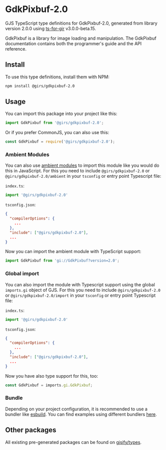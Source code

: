 
# GdkPixbuf-2.0

GJS TypeScript type definitions for GdkPixbuf-2.0, generated from library version 2.0.0 using [ts-for-gir](https://github.com/gjsify/ts-for-gir) v3.0.0-beta.15.

GdkPixbuf is a library for image loading and manipulation. The GdkPixbuf documentation contains both the programmer's guide and the API reference.

## Install

To use this type definitions, install them with NPM:
```bash
npm install @girs/gdkpixbuf-2.0
```

## Usage

You can import this package into your project like this:
```ts
import GdkPixbuf from '@girs/gdkpixbuf-2.0';
```

Or if you prefer CommonJS, you can also use this:
```ts
const GdkPixbuf = require('@girs/gdkpixbuf-2.0');
```

### Ambient Modules

You can also use [ambient modules](https://github.com/gjsify/ts-for-gir/tree/main/packages/cli#ambient-modules) to import this module like you would do this in JavaScript.
For this you need to include `@girs/gdkpixbuf-2.0` or `@girs/gdkpixbuf-2.0/ambient` in your `tsconfig` or entry point Typescript file:

`index.ts`:
```ts
import '@girs/gdkpixbuf-2.0'
```

`tsconfig.json`:
```json
{
  "compilerOptions": {
    ...
  },
  "include": ["@girs/gdkpixbuf-2.0"],
  ...
}
```

Now you can import the ambient module with TypeScript support: 

```ts
import GdkPixbuf from 'gi://GdkPixbuf?version=2.0';
```


### Global import

You can also import the module with Typescript support using the global `imports.gi` object of GJS.
For this you need to include `@girs/gdkpixbuf-2.0` or `@girs/gdkpixbuf-2.0/import` in your `tsconfig` or entry point Typescript file:

`index.ts`:
```ts
import '@girs/gdkpixbuf-2.0'
```

`tsconfig.json`:
```json
{
  "compilerOptions": {
    ...
  },
  "include": ["@girs/gdkpixbuf-2.0"],
  ...
}
```

Now you have also type support for this, too:

```ts
const GdkPixbuf = imports.gi.GdkPixbuf;
```

### Bundle

Depending on your project configuration, it is recommended to use a bundler like [esbuild](https://esbuild.github.io/). You can find examples using different bundlers [here](https://github.com/gjsify/ts-for-gir/tree/main/examples).

## Other packages

All existing pre-generated packages can be found on [gjsify/types](https://github.com/gjsify/types).

